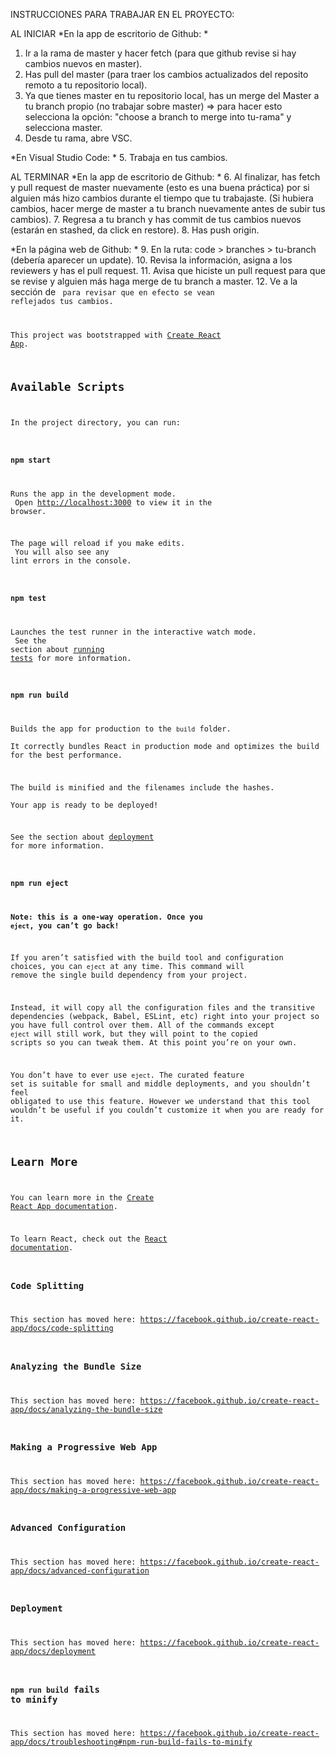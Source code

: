 INSTRUCCIONES PARA TRABAJAR EN EL PROYECTO:

AL INICIAR
*En la app de escritorio de Github: *
1. Ir a la rama de master y hacer fetch (para que github revise si hay cambios nuevos en master).
2. Has pull del master (para traer los cambios actualizados del reposito remoto a tu repositorio local).
3. Ya que tienes master en tu repositorio local, has un merge del Master a tu branch propio (no trabajar sobre master) => para hacer esto selecciona la opción: "choose a branch to merge into tu-rama" y selecciona master.
4. Desde tu rama, abre VSC.

*En Visual Studio Code: *
5. Trabaja en tus cambios.

AL TERMINAR
*En la app de escritorio de Github: *
6. Al finalizar, has fetch y pull request de master nuevamente (esto es una buena práctica) por si alguien más hizo cambios durante el tiempo que tu trabajaste. (Si hubiera cambios, hacer merge de master a tu branch nuevamente antes de subir tus cambios).
7. Regresa a tu branch y has commit de tus cambios nuevos (estarán en stashed, da click en restore).
8. Has push origin.

*En la página web de Github: *
9. En la ruta: code > branches > tu-branch (debería aparecer un update).
10. Revisa la información, asigna a los reviewers y has el pull request.
11. Avisa que hiciste un pull request para que se revise y alguien más haga merge de tu branch a master.
12. Ve a la sección de <code> para revisar que en efecto se vean reflejados tus cambios.















This project was bootstrapped with [Create React App](https://github.com/facebook/create-react-app).

## Available Scripts

In the project directory, you can run:

### `npm start`

Runs the app in the development mode.<br />
Open [http://localhost:3000](http://localhost:3000) to view it in the browser.

The page will reload if you make edits.<br />
You will also see any lint errors in the console.

### `npm test`

Launches the test runner in the interactive watch mode.<br />
See the section about [running tests](https://facebook.github.io/create-react-app/docs/running-tests) for more information.

### `npm run build`

Builds the app for production to the `build` folder.<br />
It correctly bundles React in production mode and optimizes the build for the best performance.

The build is minified and the filenames include the hashes.<br />
Your app is ready to be deployed!

See the section about [deployment](https://facebook.github.io/create-react-app/docs/deployment) for more information.

### `npm run eject`

**Note: this is a one-way operation. Once you `eject`, you can’t go back!**

If you aren’t satisfied with the build tool and configuration choices, you can `eject` at any time. This command will remove the single build dependency from your project.

Instead, it will copy all the configuration files and the transitive dependencies (webpack, Babel, ESLint, etc) right into your project so you have full control over them. All of the commands except `eject` will still work, but they will point to the copied scripts so you can tweak them. At this point you’re on your own.

You don’t have to ever use `eject`. The curated feature set is suitable for small and middle deployments, and you shouldn’t feel obligated to use this feature. However we understand that this tool wouldn’t be useful if you couldn’t customize it when you are ready for it.

## Learn More

You can learn more in the [Create React App documentation](https://facebook.github.io/create-react-app/docs/getting-started).

To learn React, check out the [React documentation](https://reactjs.org/).

### Code Splitting

This section has moved here: https://facebook.github.io/create-react-app/docs/code-splitting

### Analyzing the Bundle Size

This section has moved here: https://facebook.github.io/create-react-app/docs/analyzing-the-bundle-size

### Making a Progressive Web App

This section has moved here: https://facebook.github.io/create-react-app/docs/making-a-progressive-web-app

### Advanced Configuration

This section has moved here: https://facebook.github.io/create-react-app/docs/advanced-configuration

### Deployment

This section has moved here: https://facebook.github.io/create-react-app/docs/deployment

### `npm run build` fails to minify

This section has moved here: https://facebook.github.io/create-react-app/docs/troubleshooting#npm-run-build-fails-to-minify
